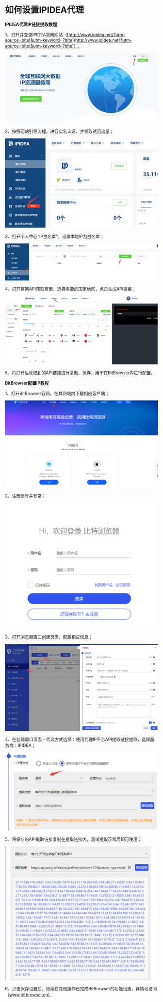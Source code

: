 # 如何设置IPIDEA代理

**IPIDEA代理IP链接提取教程**

1、打开并登录IPIDEA官网网站（[http://www.ipidea.net/?utm-source=bite\&utm-keyword=?bite](http://www.ipidea.net/?utm-source=bite\&utm-keyword=?bite)）；

![](<../../.gitbook/assets/image (23).png>)

2、按照网站引导流程，进行实名认证，并领取试用流量；

![](<../../.gitbook/assets/image (54).png>)

3、打开个人中心“IP白名单”，设置本地IP为白名单；

![](<../../.gitbook/assets/image (74).png>)

4、打开官网API获取页面，选择需要的国家地区，点击生成API链接；

![](<../../.gitbook/assets/image (72).png>)

5、将打开后获取到的API链接进行复制、保存，用于在BitBrowser内进行配置。

&#x20;

**BitBrowser配置IP教程**

1、打开BitBrowser官网，在其网站内下载相应客户端；

![](<../../.gitbook/assets/image (36).png>)

2、注册账号并登录；

![](<../../.gitbook/assets/image (80).png>)

3、打开浏览器窗口创建页面，配置相应信息；

![](<../../.gitbook/assets/image (25).png>)

4、在创建窗口页面 - 代理方式选择：使用代理IP平台API提取链接提取，选择服务商：IPIDEA；

![](<../../.gitbook/assets/image (84).png>)

5、将保存的API提取链接复制在提取链接内，测试提取正常后即可使用；

![](<../../.gitbook/assets/image (28).png>)

6、点击保存设置后，继续在其他操作已完成BitBrowser的功能设置，详情可访问（www.bitbrowser.cn）
